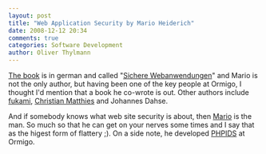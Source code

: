 ```yaml
---
layout: post
title: "Web Application Security by Mario Heiderich"
date: 2008-12-12 20:34
comments: true
categories: Software Development
author: Oliver Thylmann
---
```






[The book](http://php-ids.org/2008/12/11/it-has-landed/) is in german and called &quot;[Sichere Webanwendungen](http://www.amazon.de/Sichere-Webanwendungen-Flash-Sicherheit-Session-Hijacking-Web-2-0-Sicherheit/dp/3836211947/ref=sr_1_1?ie=UTF8&amp;s=books&amp;qid=1228948140&amp;sr=8-1)&quot; and Mario is not the only author, but having been one of the key people at Ormigo, I thought I'd mention that a book he co-wrote is out. Other authors include [fukami](http://blog.fukami.io/), [Christian Matthies](http://christ1an.blogspot.com/) and Johannes Dahse.

And if somebody knows what web site security is about, then [Mario](http://mario.heideri.ch/) is the man. So much so that he can get on your nerves some times and I say that as the higest form of flattery ;). On a side note, he developed [PHPIDS](http://php-ids.org/) at Ormigo.


